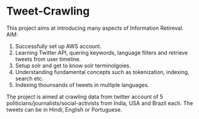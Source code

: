 # Tweet-Crawling

This project aims at introducing many aspects of Information Retireval.<br/>
AIM:<br/>
1. Successfully set up AWS account.<br/>
2. Learning Twitter API, quering keywords, language filters and retrieve tweets from user timeline.<br/>
3. Setup solr and get to know solr terminolgoies.<br/>
4. Understanding fundamental concepts such as tokenization, indexing, search etc.<br/>
5. Indexing thounsands of tweets in multiple languages.<br/>

The project is aimed at crawling data from twitter account of 5 politicians/journalists/social-activists from India, USA and Brazil each. The tweets can be in Hindi, English or Portuguese.<br/>
